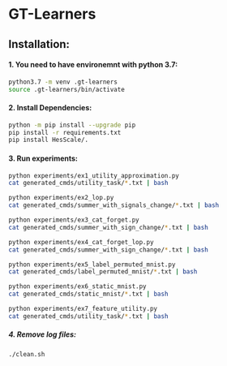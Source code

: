 # GT-Learners

## Installation:
#### 1. You need to have environemnt with python 3.7:
``` sh
python3.7 -m venv .gt-learners
source .gt-learners/bin/activate
```
#### 2. Install Dependencies:
```sh
python -m pip install --upgrade pip
pip install -r requirements.txt 
pip install HesScale/.
```

#### 3. Run experiments:
```sh
python experiments/ex1_utility_approximation.py
cat generated_cmds/utility_task/*.txt | bash

python experiments/ex2_lop.py
cat generated_cmds/summer_with_signals_change/*.txt | bash

python experiments/ex3_cat_forget.py
cat generated_cmds/summer_with_sign_change/*.txt | bash

python experiments/ex4_cat_forget_lop.py
cat generated_cmds/summer_with_sign_change/*.txt | bash

python experiments/ex5_label_permuted_mnist.py
cat generated_cmds/label_permuted_mnist/*.txt | bash

python experiments/ex6_static_mnist.py
cat generated_cmds/static_mnist/*.txt | bash

python experiments/ex7_feature_utility.py
cat generated_cmds/utility_task/*.txt | bash
```

##### 4. Remove log files:
```sh
./clean.sh
```